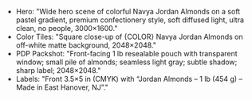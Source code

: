 - Hero: "Wide hero scene of colorful Navya Jordan Almonds on a soft pastel gradient, premium confectionery style, soft diffused light, ultra clean, no people, 3000×1600."
- Color Tiles: "Square close-up of {COLOR} Navya Jordan Almonds on off-white matte background, 2048×2048."
- PDP Packshot: "Front-facing 1 lb resealable pouch with transparent window; small pile of almonds; seamless light gray; subtle shadow; sharp label; 2048×2048."
- Labels: "Front 3.5×5 in (CMYK) with “Jordan Almonds – 1 lb (454 g) – Made in East Hanover, NJ”."
